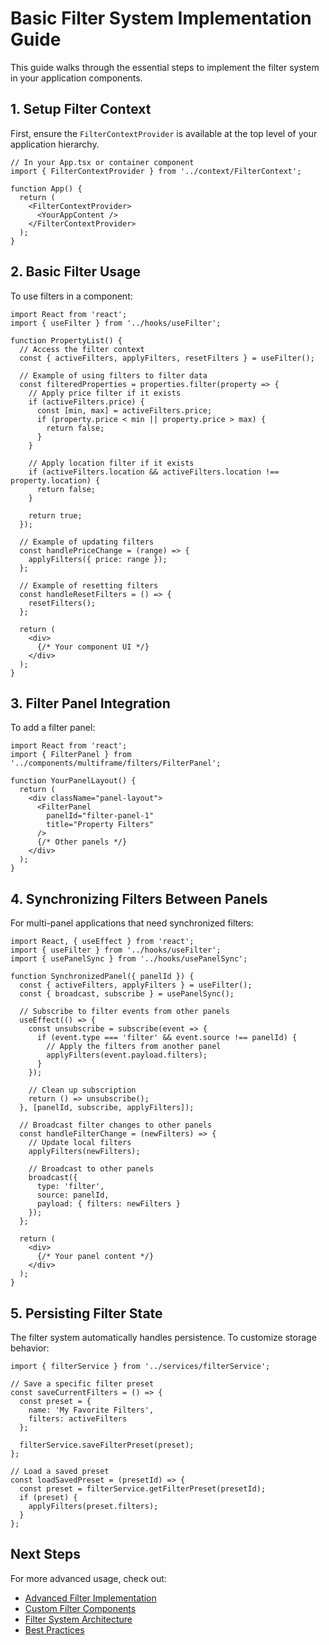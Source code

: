 # Basic Filter System Implementation Guide

This guide walks through the essential steps to implement the filter system in your application components.

## 1. Setup Filter Context

First, ensure the `FilterContextProvider` is available at the top level of your application hierarchy.

```tsx
// In your App.tsx or container component
import { FilterContextProvider } from '../context/FilterContext';

function App() {
  return (
    <FilterContextProvider>
      <YourAppContent />
    </FilterContextProvider>
  );
}
```

## 2. Basic Filter Usage

To use filters in a component:

```tsx
import React from 'react';
import { useFilter } from '../hooks/useFilter';

function PropertyList() {
  // Access the filter context
  const { activeFilters, applyFilters, resetFilters } = useFilter();
  
  // Example of using filters to filter data
  const filteredProperties = properties.filter(property => {
    // Apply price filter if it exists
    if (activeFilters.price) {
      const [min, max] = activeFilters.price;
      if (property.price < min || property.price > max) {
        return false;
      }
    }
    
    // Apply location filter if it exists
    if (activeFilters.location && activeFilters.location !== property.location) {
      return false;
    }
    
    return true;
  });
  
  // Example of updating filters
  const handlePriceChange = (range) => {
    applyFilters({ price: range });
  };
  
  // Example of resetting filters
  const handleResetFilters = () => {
    resetFilters();
  };
  
  return (
    <div>
      {/* Your component UI */}
    </div>
  );
}
```

## 3. Filter Panel Integration

To add a filter panel:

```tsx
import React from 'react';
import { FilterPanel } from '../components/multiframe/filters/FilterPanel';

function YourPanelLayout() {
  return (
    <div className="panel-layout">
      <FilterPanel 
        panelId="filter-panel-1"
        title="Property Filters"
      />
      {/* Other panels */}
    </div>
  );
}
```

## 4. Synchronizing Filters Between Panels

For multi-panel applications that need synchronized filters:

```tsx
import React, { useEffect } from 'react';
import { useFilter } from '../hooks/useFilter';
import { usePanelSync } from '../hooks/usePanelSync';

function SynchronizedPanel({ panelId }) {
  const { activeFilters, applyFilters } = useFilter();
  const { broadcast, subscribe } = usePanelSync();
  
  // Subscribe to filter events from other panels
  useEffect(() => {
    const unsubscribe = subscribe(event => {
      if (event.type === 'filter' && event.source !== panelId) {
        // Apply the filters from another panel
        applyFilters(event.payload.filters);
      }
    });
    
    // Clean up subscription
    return () => unsubscribe();
  }, [panelId, subscribe, applyFilters]);
  
  // Broadcast filter changes to other panels
  const handleFilterChange = (newFilters) => {
    // Update local filters
    applyFilters(newFilters);
    
    // Broadcast to other panels
    broadcast({
      type: 'filter',
      source: panelId,
      payload: { filters: newFilters }
    });
  };
  
  return (
    <div>
      {/* Your panel content */}
    </div>
  );
}
```

## 5. Persisting Filter State

The filter system automatically handles persistence. To customize storage behavior:

```tsx
import { filterService } from '../services/filterService';

// Save a specific filter preset
const saveCurrentFilters = () => {
  const preset = {
    name: 'My Favorite Filters',
    filters: activeFilters
  };
  
  filterService.saveFilterPreset(preset);
};

// Load a saved preset
const loadSavedPreset = (presetId) => {
  const preset = filterService.getFilterPreset(presetId);
  if (preset) {
    applyFilters(preset.filters);
  }
};
```

## Next Steps

For more advanced usage, check out:

- [Advanced Filter Implementation](./advanced-implementation.md)
- [Custom Filter Components](./custom-filter-components.md)
- [Filter System Architecture](../architecture.md)
- [Best Practices](../best-practices.md) 